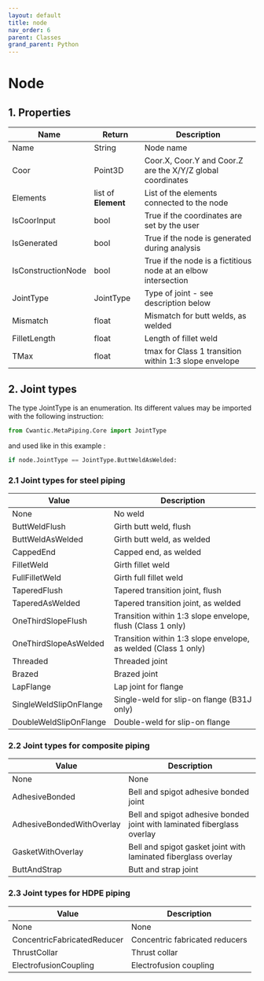 ```yaml
---
layout: default
title: node
nav_order: 6
parent: Classes
grand_parent: Python
---
```


# Node

## 1. Properties

| Name | Return | Description |
| --- | ----------- | ----------- |
| Name | String | Node name |
| Coor | Point3D | Coor.X, Coor.Y and Coor.Z are the X/Y/Z global coordinates |
| Elements | list of **Element** | List of the elements connected to the node |
| IsCoorInput | bool | True if the coordinates are set by the user |
| IsGenerated | bool | True if the node is generated during analysis |
| IsConstructionNode | bool | True if the node is a fictitious node at an elbow intersection |
| JointType | JointType | Type of joint - see description below |
| Mismatch | float | Mismatch for butt welds, as welded |
| FilletLength | float | Length of fillet weld |
| TMax | float | tmax for Class 1 transition within 1:3 slope envelope |

## 2. Joint types

The type JointType is an enumeration. Its different values may be imported with the following instruction:

```python
from Cwantic.MetaPiping.Core import JointType
```

and used like in this example :

```python
if node.JointType == JointType.ButtWeldAsWelded:
```

### 2.1 Joint types for steel piping

| Value | Description |
| ---  | ----------- |
| None | No weld |
| ButtWeldFlush | Girth butt weld, flush|
| ButtWeldAsWelded | Girth butt weld, as welded|
| CappedEnd | Capped end, as welded|
| FilletWeld | Girth fillet weld|
| FullFilletWeld | Girth full fillet weld|
| TaperedFlush | Tapered transition joint, flush|
| TaperedAsWelded | Tapered transition joint, as welded|
| OneThirdSlopeFlush | Transition within 1:3 slope envelope, flush (Class 1 only)|
| OneThirdSlopeAsWelded | Transition within 1:3 slope envelope, as welded (Class 1 only)|
| Threaded | Threaded joint|
| Brazed | Brazed joint|
| LapFlange | Lap joint for flange|
| SingleWeldSlipOnFlange | Single-weld for slip-on flange (B31J only)|
| DoubleWeldSlipOnFlange | Double-weld for slip-on flange|

### 2.2 Joint types for composite piping

| Value | Description |
| ---  | ----------- |
| None | None |
| AdhesiveBonded | Bell and spigot adhesive bonded joint|
| AdhesiveBondedWithOverlay | Bell and spigot adhesive bonded joint with laminated fiberglass overlay|
| GasketWithOverlay | Bell and spigot gasket joint with laminated fiberglass overlay|
| ButtAndStrap | Butt and strap joint|

### 2.3 Joint types for HDPE piping

| Value | Description |
| ---  | ----------- |
| None | None |
| ConcentricFabricatedReducer | Concentric fabricated reducers|
| ThrustCollar | Thrust collar|
| ElectrofusionCoupling | Electrofusion coupling|
